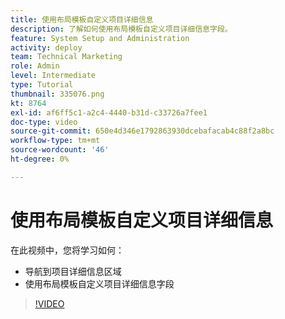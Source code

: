 ```yaml
---
title: 使用布局模板自定义项目详细信息
description: 了解如何使用布局模板自定义项目详细信息字段。
feature: System Setup and Administration
activity: deploy
team: Technical Marketing
role: Admin
level: Intermediate
type: Tutorial
thumbnail: 335076.png
kt: 8764
exl-id: af6ff5c1-a2c4-4440-b31d-c33726a7fee1
doc-type: video
source-git-commit: 650e4d346e1792863930dcebafacab4c88f2a8bc
workflow-type: tm+mt
source-wordcount: '46'
ht-degree: 0%

---
```


# 使用布局模板自定义项目详细信息

在此视频中，您将学习如何：

* 导航到项目详细信息区域
* 使用布局模板自定义项目详细信息字段

>[!VIDEO](https://video.tv.adobe.com/v/335076/?quality=12&learn=on)
